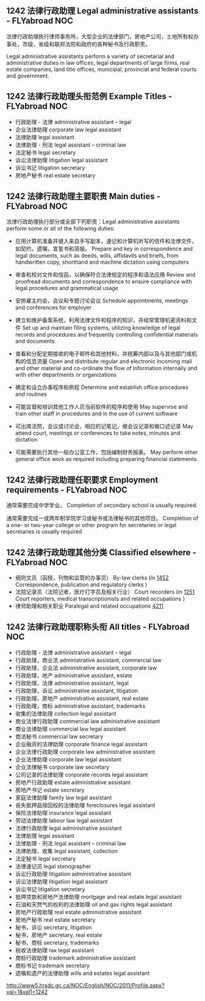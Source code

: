 ## 1242 法律行政助理 Legal administrative assistants - FLYabroad NOC

法律行政助理执行律师事务所，大型企业的法律部门，房地产公司，土地所有权办事处，市级，省级和联邦法院和政府的各种秘书及行政职责。

Legal administrative assistants perform a variety of secretarial and administrative duties in law offices, legal departments of large firms, real estate companies, land title offices, municipal, provincial and federal courts and government.

## 1242 法律行政助理头衔范例 Example Titles - FLYabroad NOC

* 行政助理 - 法律 administrative assistant – legal
* 企业法律助理 corporate law legal assistant
* 法律助理 legal assistant
* 法律助理 - 刑法 legal assistant – criminal law
* 法定秘书 legal secretary
* 诉讼法律助理 litigation legal assistant
* 诉讼书记 litigation secretary
* 房地产秘书 real estate secretary

## 1242 法律行政助理主要职责 Main duties - FLYabroad NOC

法律行政助理执行部分或全部下列职责：Legal administrative assistants perform some or all of the following duties:

* 应用计算机准备并键入来自手写副本，速记和计算机听写的信件和法律文件，如契约，遗嘱，宣誓书和简报。
Prepare and key in correspondence and legal documents, such as deeds, wills, affidavits and briefs, from handwritten copy, shorthand and machine dictation using computers

* 审查和校​​对文件和信函，以确保符合法律规定的程序和语法应用
Review and proofread documents and correspondence to ensure compliance with legal procedures and grammatical usage

* 安排雇主约会，会议和专题讨论会议
Schedule appointments, meetings and conferences for employer

* 建立和维护备案​​系统，利用法律文件和程序的知识，并经常管理机密资料和文件
Set up and maintain filing systems, utilizing knowledge of legal records and procedures and frequently controlling confidential materials and documents

* 查看和分配定期接收的电子邮件和其他材料，并统筹内部以及与其他部门或机构的信息流量
Open and distribute regular and electronic incoming mail and other material and co-ordinate the flow of information internally and with other departments or organizations

* 确定和设立办事程序和例程
Determine and establish office procedures and routines

* 可能监督和培训其他工作人员当前软件的程序和使用
May supervise and train other staff in procedures and in the use of current software

* 可出席法院，会议或讨论会，相应的记笔记，做会议记录和做口述记录
May attend court, meetings or conferences to take notes, minutes and dictation

* 可能需要执行其他一般办公室工作，包括编制财务报表。
May perform other general office work as required including preparing financial statements.

## 1242 法律行政助理任职要求 Employment requirements - FLYabroad NOC

通常需要完成中学学业。
Completion of secondary school is usually required.

通常需要完成一或两年制学院学习或秘书或法律秘书的其他项目。
Completion of a one- or two-year college or other program for secretaries or legal secretaries is usually required

## 1242 法律行政助理其他分类 Classified elsewhere - FLYabroad NOC

* 细则文员（函授，刊物和监管的办事员） By-law clerks (in [1452](1452) Correspondence, publication and regulatory clerks )
* 法院记录员（法院记者，医疗打字员及相关行业） Court recorders (in [1251](1251) Court reporters, medical transcriptionists and related occupations )
* 律师助理和相关职业 Paralegal and related occupations [4211](4211)

## 1242 法律行政助理职称头衔 All titles - FLYabroad NOC

* 行政助理 - 法律 administrative assistant – legal
* 行政助理，商业法 administrative assistant, commercial law
* 行政助理，企业法 administrative assistant, corporate law
* 行政助理，地产 administrative assistant, estate
* 行政助理，法律 administrative assistant, legal
* 行政助理，诉讼 administrative assistant, litigation
* 行政助理，房地产 administrative assistant, real estate
* 行政助理，商标 administrative assistant, trademarks
* 收集的法律助理 collection legal assistant
* 商业法律行政助理 commercial law administrative assistant
* 商业法律助理 commercial law legal assistant
* 商法秘书 commercial law secretary
* 企业融资的法律助理 corporate finance legal assistant
* 企业法律行政助理 corporate law administrative assistant
* 企业法律助理 corporate law legal assistant
* 企业法律秘书 corporate law secretary
* 公司记录的法律助理 corporate records legal assistant
* 房地产行政助理 estate administrative assistant
* 房地产书记 estate secretary
* 家庭法律助理 family law legal assistant
* 丧失抵押品赎回权的法律助理 foreclosures legal assistant
* 保险法律助理 insurance legal assistant
* 劳动法律助理 labour law legal assistant
* 法律行政助理 legal administrative assistant
* 法律助理 legal assistant
* 法律助理 - 刑法 legal assistant – criminal law
* 法律助理，收集 legal assistant, collection
* 法定秘书 legal secretary
* 法律速记员 legal stenographer
* 诉讼行政助理 litigation administrative assistant
* 诉讼法律助理 litigation legal assistant
* 诉讼书记 litigation secretary
* 抵押贷款和房地产法律助理 mortgage and real estate legal assistant
* 石油和天然气的权利的法律助理 oil and gas rights legal assistant
* 房地产行政助理 real estate administrative assistant
* 房地产秘书 real estate secretary
* 秘书，诉讼 secretary, litigation
* 秘书，房地产 secretary, real estate
* 秘书，商标 secretary, trademarks
* 税收法律助理 tax legal assistant
* 商标行政助理 trademark administrative assistant
* 商标书记 trademark secretary
* 遗嘱和遗产的法律助理 wills and estates legal assistant

http://www5.hrsdc.gc.ca/NOC/English/NOC/2011/Profile.aspx?val=1&val1=1242